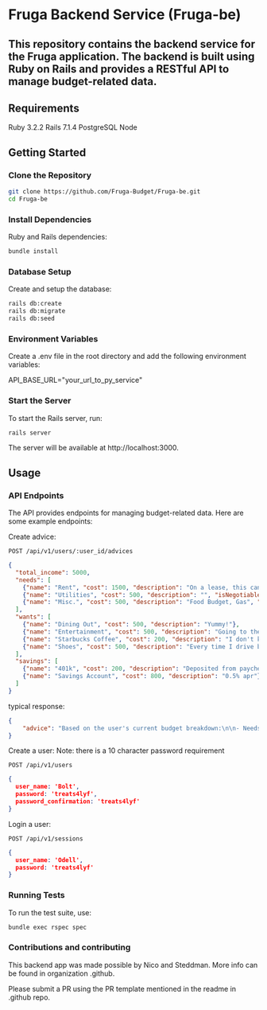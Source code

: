# Fruga Backend Service (Fruga-be)
## This repository contains the backend service for the Fruga application. The backend is built using Ruby on Rails and provides a RESTful API to manage budget-related data.

## Requirements
Ruby 3.2.2
Rails 7.1.4
PostgreSQL
Node

## Getting Started
### Clone the Repository
```bash
git clone https://github.com/Fruga-Budget/Fruga-be.git
cd Fruga-be
```
### Install Dependencies
Ruby and Rails dependencies:

```bash
bundle install
```

### Database Setup
Create and setup the database:

```bash
rails db:create
rails db:migrate
rails db:seed
```
### Environment Variables
Create a .env file in the root directory and add the following environment variables:

API_BASE_URL="your_url_to_py_service"

### Start the Server
To start the Rails server, run:

```bash
rails server
```

The server will be available at http://localhost:3000.

## Usage
### API Endpoints
The API provides endpoints for managing budget-related data. Here are some example endpoints:

Create advice:

```http
POST /api/v1/users/:user_id/advices
```
```json
{
  "total_income": 5000,
  "needs": [
    {"name": "Rent", "cost": 1500, "description": "On a lease, this can't be changed!", "isNegotiable": false},
    {"name": "Utilities", "cost": 500, "description": "", "isNegotiable": true},
    {"name": "Misc.", "cost": 500, "description": "Food Budget, Gas", "isNegotiable": false}
  ],
  "wants": [
    {"name": "Dining Out", "cost": 500, "description": "Yummy!"},
    {"name": "Entertainment", "cost": 500, "description": "Going to the movies is important to me"},
    {"name": "Starbucks Coffee", "cost": 200, "description": "I don't know how to make coffee"},
    {"name": "Shoes", "cost": 500, "description": "Every time I drive by DSW I buy shoes"}
  ],
  "savings": [
    {"name": "401k", "cost": 200, "description": "Deposited from paycheck at work."},
    {"name": "Savings Account", "cost": 800, "description": "0.5% apr"}
  ]
}
```
typical response:
```json
{
    "advice": "Based on the user's current budget breakdown:\n\n- Needs total: $2500\n- Wants total: $1700\n- Savings total: $1000\n\nTotal expenses: $5200, exceeding income of $5000.\n\nRecommendations:\n1. Consider reducing spending on dining out, entertainment, and shoes.\n2. Modify utilities and miscellaneous expenses if possible.\n3. Increase savings allocation if able.\n\nRevised budget breakdown to meet 50/30/20 rule:\n- Needs: $1500\n- Wants: $1500\n- Savings: $1000\n\nAdjusted allocation:\n- Rent: $1500 (unchanged)\n- Utilities: $300 (reduced)\n- Misc.: $200 (reduced)\n- Dining Out: $250 (reduced)\n- Entertainment: $250 (reduced)\n- Starbucks Coffee: $100 (reduced)\n- Shoes: $150 (reduced)\n- 401k: $200 (unchanged)\n- Savings Account: $800 (unchanged)"
}
```
Create a user:
Note: there is a 10 character password requirement

```http
POST /api/v1/users
```
```json
{
  user_name: 'Bolt',
  password: 'treats4lyf',
  password_confirmation: 'treats4lyf'
}
```
Login a user:

```http
POST /api/v1/sessions
```
```json
{
  user_name: 'Odell',
  password: 'treats4lyf'
}
```
### Running Tests
To run the test suite, use:
```bash
bundle exec rspec spec
```

### Contributions and contributing
This backend app was made possible by Nico and Steddman. More info can be found in organization .github.

Please submit a PR using the PR template mentioned in the readme in .github repo.
